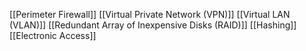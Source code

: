 
[[Perimeter Firewall]]
[[Virtual Private Network (VPN)]]
[[Virtual LAN (VLAN)]]
[[Redundant Array of Inexpensive Disks (RAID)]]
[[Hashing]]
[[Electronic Access]]
